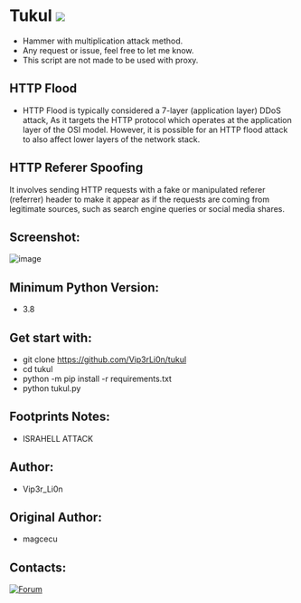 # Tukul ![](https://img.shields.io/badge/Version-2.0-brightgreen.svg)
- Hammer with multiplication attack method.
- Any request or issue, feel free to let me know.
- This script are not made to be used with proxy.

## HTTP Flood
- HTTP Flood is typically considered a 7-layer (application layer) DDoS attack,
As it targets the HTTP protocol which operates at the application layer of the OSI model.
However, it is possible for an HTTP flood attack to also affect lower layers of the network stack.
## HTTP Referer Spoofing
It involves sending HTTP requests with a fake or manipulated referer (referrer) header to make it appear as if the requests are coming from legitimate sources, such as search engine queries or social media shares.
## Screenshot:
![image](https://github.com/Vip3rLi0n/Stresser7/assets/21289340/9d454724-5d52-4298-a215-c61bf2608a23)
## Minimum Python Version:
- 3.8
## Get start with:
- git clone https://github.com/Vip3rLi0n/tukul
- cd tukul
- python -m pip install -r requirements.txt
- python tukul.py
## Footprints Notes:
-  ISRAHELL ATTACK
## Author:
- Vip3r_Li0n
## Original Author:
- magcecu
## Contacts:
[![Forum](https://img.shields.io/badge/-Forum-red)](https://dragonforce.io)
